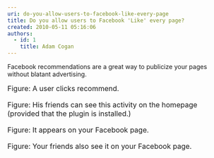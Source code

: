 ```yaml
---
uri: do-you-allow-users-to-facebook-like-every-page
title: Do you allow users to Facebook 'Like' every page?
created: 2010-05-11 05:16:06
authors:
  - id: 1
    title: Adam Cogan
---
```





<span class='intro'> Facebook recommendations are a great way to publicize your pages without blatant advertising.  </span>

<img src="/PublishingImages/Facebook_Recommend01.jpg" alt="" /> <br><font class="ms-rteCustom-FigureNormal" size="+0">Figure&#58; A user clicks recommend. <br></font><br><img src="/PublishingImages/Facebook_Recommend02.jpg" alt="" /><br><font class="ms-rteCustom-FigureNormal" size="+0">Figure&#58; His friends can see this activity on the homepage (provided that the plugin is installed.) </font><br><br><img src="/PublishingImages/Facebook_Recommend03.jpg" alt="" /><br><font class="ms-rteCustom-FigureNormal" size="+0">Figure&#58; It appears on your Facebook page.</font><br><br><img src="/PublishingImages/Facebook_Recommend04.jpg" alt="" /><br><font class="ms-rteCustom-FigureNormal" size="+0">Figure&#58; Your friends also see it on your Facebook page.</font><br>


